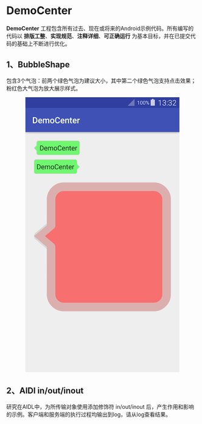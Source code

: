 # DemoCenter

__DemoCenter__ 工程包含所有过去、现在或将来的Android示例代码。所有编写的代码以 __排版工整__、__实现规范__、__注释详细__、__可正确运行__ 为基本目标，并在已提交代码的基础上不断进行优化。

## 1、BubbleShape

包含3个气泡：前两个绿色气泡为建议大小，其中第二个绿色气泡支持点击效果；粉红色大气泡为放大展示样式。

<div align=center><img src="images/BubbleShape.png"/></div>

## 2、AIDl in/out/inout

研究在AIDL中，为所传输对象使用添加修饰符 in/out/inout 后，产生作用和影响的示例。客户端和服务端的执行过程均输出到log，请从log查看结果。
